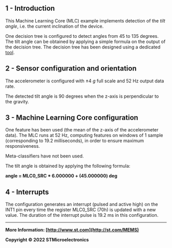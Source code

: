 ## 1 - Introduction

This Machine Learning Core (MLC) example implements detection of the *tilt angle*, i.e. the current inclination of the device.

One decision tree is configured to detect angles from 45 to 135 degrees. The tilt angle can be obtained by applying a simple formula on the output of the decision tree.
The decision tree has been designed using a dedicated [tool](./../../../tools/mlc_tilt_angle_tool).


## 2 - Sensor configuration and orientation

The accelerometer is configured with ±4 *g* full scale and 52 Hz output data rate.

The detected tilt angle is 90 degrees when the z-axis is perpendicular to the gravity.


## 3 - Machine Learning Core configuration

One feature has been used (the mean of the z-axis of the accelerometer data).
The MLC runs at 52 Hz, computing features on windows of 1 sample (corresponding to 19.2 milliseconds), in order to ensure maximum responsiveness.

Meta-classifiers have not been used.

The tilt angle is obtained by applying the following formula:

**angle = MLC0_SRC * 6.000000 + (45.000000) deg**


## 4 - Interrupts

The configuration generates an interrupt (pulsed and active high) on the INT1 pin every time the register MLC0_SRC (70h) is updated with a new value. The duration of the interrupt pulse is 19.2 ms in this configuration.

------

**More Information: [http://www.st.com](http://st.com/MEMS)**

**Copyright © 2022 STMicroelectronics**

